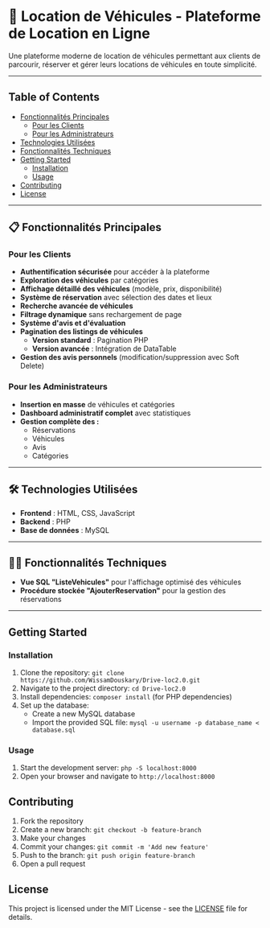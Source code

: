 # 🚗 Location de Véhicules - Plateforme de Location en Ligne

Une plateforme moderne de location de véhicules permettant aux clients de parcourir, réserver et gérer leurs locations de véhicules en toute simplicité.

---

## Table of Contents
- [Fonctionnalités Principales](#-fonctionnalités-principales)
  - [Pour les Clients](#pour-les-clients)
  - [Pour les Administrateurs](#pour-les-administrateurs)
- [Technologies Utilisées](#-technologies-utilisées)
- [Fonctionnalités Techniques](#-fonctionnalités-techniques)
- [Getting Started](#getting-started)
  - [Installation](#installation)
  - [Usage](#usage)
- [Contributing](#contributing)
- [License](#license)

---

## 📋 Fonctionnalités Principales

### Pour les Clients
- **Authentification sécurisée** pour accéder à la plateforme
- **Exploration des véhicules** par catégories
- **Affichage détaillé des véhicules** (modèle, prix, disponibilité)
- **Système de réservation** avec sélection des dates et lieux
- **Recherche avancée de véhicules**
- **Filtrage dynamique** sans rechargement de page
- **Système d'avis et d'évaluation**
- **Pagination des listings de véhicules**
  - **Version standard** : Pagination PHP
  - **Version avancée** : Intégration de DataTable
- **Gestion des avis personnels** (modification/suppression avec Soft Delete)

### Pour les Administrateurs
- **Insertion en masse** de véhicules et catégories
- **Dashboard administratif complet** avec statistiques
- **Gestion complète des :**
  - Réservations
  - Véhicules
  - Avis
  - Catégories

---

## 🛠 Technologies Utilisées

- **Frontend** : HTML, CSS, JavaScript
- **Backend** : PHP
- **Base de données** : MySQL

---

## 🧑‍💻 Fonctionnalités Techniques

- **Vue SQL "ListeVehicules"** pour l'affichage optimisé des véhicules
- **Procédure stockée "AjouterReservation"** pour la gestion des réservations

---

## Getting Started

### Installation
1. Clone the repository: `git clone https://github.com/WissamDouskary/Drive-loc2.0.git`
2. Navigate to the project directory: `cd Drive-loc2.0`
3. Install dependencies: `composer install` (for PHP dependencies)
4. Set up the database:
   - Create a new MySQL database
   - Import the provided SQL file: `mysql -u username -p database_name < database.sql`

### Usage
1. Start the development server: `php -S localhost:8000`
2. Open your browser and navigate to `http://localhost:8000`

## Contributing
1. Fork the repository
2. Create a new branch: `git checkout -b feature-branch`
3. Make your changes
4. Commit your changes: `git commit -m 'Add new feature'`
5. Push to the branch: `git push origin feature-branch`
6. Open a pull request

## License
This project is licensed under the MIT License - see the [LICENSE](LICENSE) file for details.
